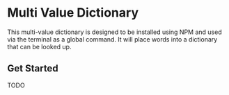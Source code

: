 # Multi Value Dictionary

This multi-value dictionary is designed to be installed using NPM and used via the terminal as a global command. It will place words into a dictionary that can be looked up.

## Get Started

TODO